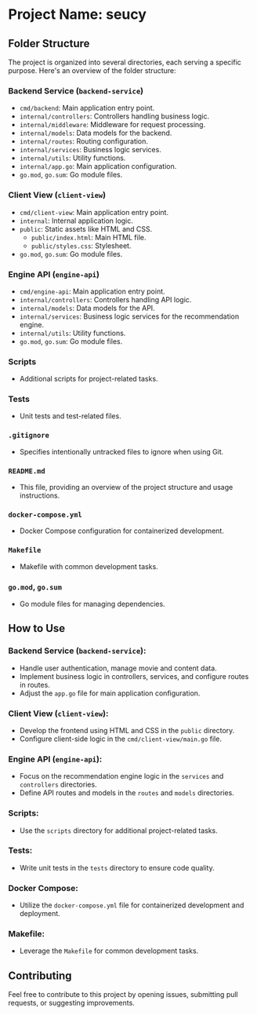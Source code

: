 # Project Name: seucy

## Folder Structure

The project is organized into several directories, each serving a specific purpose. Here's an overview of the folder structure:

### Backend Service (`backend-service`)

- `cmd/backend`: Main application entry point.
- `internal/controllers`: Controllers handling business logic.
- `internal/middleware`: Middleware for request processing.
- `internal/models`: Data models for the backend.
- `internal/routes`: Routing configuration.
- `internal/services`: Business logic services.
- `internal/utils`: Utility functions.
- `internal/app.go`: Main application configuration.
- `go.mod`, `go.sum`: Go module files.

### Client View (`client-view`)

- `cmd/client-view`: Main application entry point.
- `internal`: Internal application logic.
- `public`: Static assets like HTML and CSS.
  - `public/index.html`: Main HTML file.
  - `public/styles.css`: Stylesheet.
- `go.mod`, `go.sum`: Go module files.

### Engine API (`engine-api`)

- `cmd/engine-api`: Main application entry point.
- `internal/controllers`: Controllers handling API logic.
- `internal/models`: Data models for the API.
- `internal/services`: Business logic services for the recommendation engine.
- `internal/utils`: Utility functions.
- `go.mod`, `go.sum`: Go module files.

### Scripts

- Additional scripts for project-related tasks.

### Tests

- Unit tests and test-related files.

### `.gitignore`

- Specifies intentionally untracked files to ignore when using Git.

### `README.md`

- This file, providing an overview of the project structure and usage instructions.

### `docker-compose.yml`

- Docker Compose configuration for containerized development.

### `Makefile`

- Makefile with common development tasks.

### `go.mod`, `go.sum`

- Go module files for managing dependencies.

## How to Use

### Backend Service (`backend-service`):

- Handle user authentication, manage movie and content data.
- Implement business logic in controllers, services, and configure routes in routes.
- Adjust the `app.go` file for main application configuration.

### Client View (`client-view`):

- Develop the frontend using HTML and CSS in the `public` directory.
- Configure client-side logic in the `cmd/client-view/main.go` file.

### Engine API (`engine-api`):

- Focus on the recommendation engine logic in the `services` and `controllers` directories.
- Define API routes and models in the `routes` and `models` directories.

### Scripts:

- Use the `scripts` directory for additional project-related tasks.

### Tests:

- Write unit tests in the `tests` directory to ensure code quality.

### Docker Compose:

- Utilize the `docker-compose.yml` file for containerized development and deployment.

### Makefile:

- Leverage the `Makefile` for common development tasks.

## Contributing

Feel free to contribute to this project by opening issues, submitting pull requests, or suggesting improvements.
